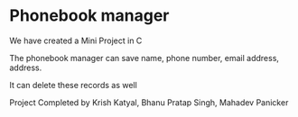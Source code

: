 # Phonebook manager

We have created a Mini Project in C


The phonebook manager can save name, phone number, email address, address.


It can delete these records as well

Project Completed by Krish Katyal, Bhanu Pratap Singh, Mahadev Panicker

